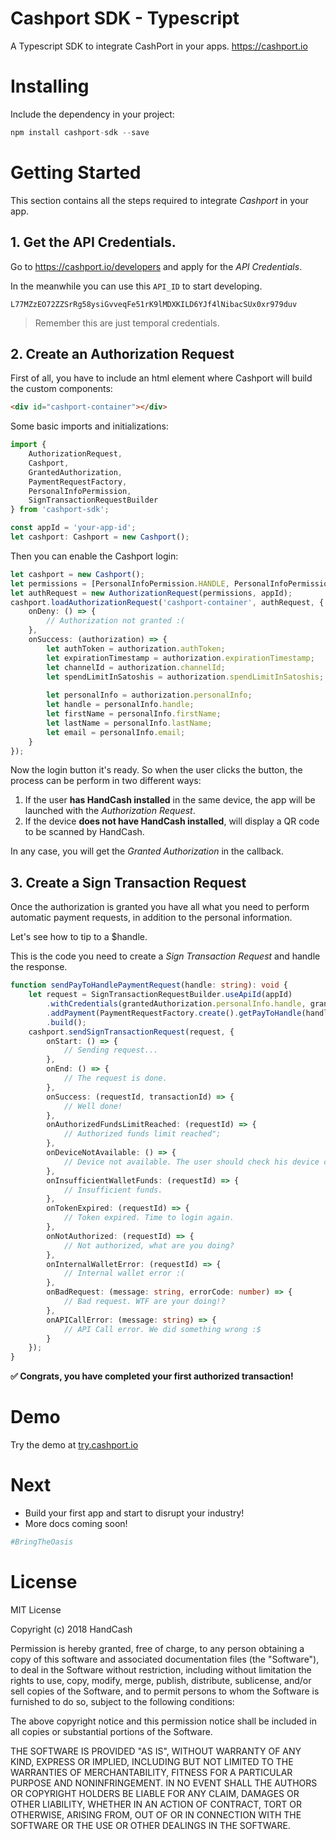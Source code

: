 # Cashport SDK - Typescript
A Typescript SDK to integrate CashPort in your apps. https://cashport.io

# Installing
Include the dependency in your project:
```javascript
npm install cashport-sdk --save
```

# Getting Started
This section contains all the steps required to integrate *Cashport* in your app.

## 1. Get the API Credentials.

Go to https://cashport.io/developers and apply for the *API Credentials*. 

In the meanwhile you can use this `API_ID` to start developing.
 
`L77MZzEO72ZZSrRg58ysiGvveqFe51rK9lMDXKILD6YJf4lNibacSUx0xr979duv`

> Remember this are just temporal credentials.

## 2. Create an Authorization Request

First of all, you have to include an html element where Cashport will build the custom components:

```html
<div id="cashport-container"></div>
```

Some basic imports and initializations: 

```typescript
import {
    AuthorizationRequest,
    Cashport,
    GrantedAuthorization,
    PaymentRequestFactory,
    PersonalInfoPermission,
    SignTransactionRequestBuilder
} from 'cashport-sdk';

const appId = 'your-app-id';
let cashport: Cashport = new Cashport();
```

Then you can enable the Cashport login:

```typescript
let cashport = new Cashport();
let permissions = [PersonalInfoPermission.HANDLE, PersonalInfoPermission.FIRST_NAME, PersonalInfoPermission.LAST_NAME, PersonalInfoPermission.EMAIL];
let authRequest = new AuthorizationRequest(permissions, appId);
cashport.loadAuthorizationRequest('cashport-container', authRequest, {
    onDeny: () => {
        // Authorization not granted :(
    },
    onSuccess: (authorization) => {
        let authToken = authorization.authToken;
        let expirationTimestamp = authorization.expirationTimestamp;
        let channelId = authorization.channelId;
        let spendLimitInSatoshis = authorization.spendLimitInSatoshis;
        
        let personalInfo = authorization.personalInfo;
        let handle = personalInfo.handle;
        let firstName = personalInfo.firstName;
        let lastName = personalInfo.lastName;
        let email = personalInfo.email;
    }
});
```

Now the login button it's ready. So when the user clicks the button, the process can be perform in two different ways:
1. If the user **has HandCash installed** in the same device, the app will be launched with the *Authorization Request*.
2. If the device **does not have HandCash installed**, will display a QR code to be scanned by HandCash.

In any case, you will get the *Granted Authorization* in the callback.


## 3. Create a Sign Transaction Request
Once the authorization is granted you have all what you need to perform automatic payment requests, in addition to the personal information.

Let's see how to tip to a $handle.

This is the code you need to create a *Sign Transaction Request* and handle the response. 

```typescript
function sendPayToHandlePaymentRequest(handle: string): void {
    let request = SignTransactionRequestBuilder.useApiId(appId)
        .withCredentials(grantedAuthorization.personalInfo.handle, grantedAuthorization.authToken, grantedAuthorization.channelId)
        .addPayment(PaymentRequestFactory.create().getPayToHandle(handle, 2500))
        .build();
    cashport.sendSignTransactionRequest(request, {
        onStart: () => {
            // Sending request...
        },
        onEnd: () => {
            // The request is done.
        },
        onSuccess: (requestId, transactionId) => {
            // Well done!
        },
        onAuthorizedFundsLimitReached: (requestId) => {
            // Authorized funds limit reached";
        },
        onDeviceNotAvailable: () => {
            // Device not available. The user should check his device connection.
        },
        onInsufficientWalletFunds: (requestId) => {
            // Insufficient funds.
        },
        onTokenExpired: (requestId) => {
            // Token expired. Time to login again.
        },
        onNotAuthorized: (requestId) => {
            // Not authorized, what are you doing?
        },
        onInternalWalletError: (requestId) => {
            // Internal wallet error :(
        },
        onBadRequest: (message: string, errorCode: number) => {
            // Bad request. WTF are your doing!?
        },
        onAPICallError: (message: string) => {
            // API Call error. We did something wrong :$
        }
    });
}
```

**✅ Congrats, you have completed your first authorized transaction!**

# Demo

Try the demo at [try.cashport.io](https://try.cashport.io)

# Next
- Build your first app and start to disrupt your industry! 
- More docs coming soon!

```python
#BringTheOasis
```

# License
MIT License

Copyright (c) 2018 HandCash

Permission is hereby granted, free of charge, to any person obtaining a copy
of this software and associated documentation files (the "Software"), to deal
in the Software without restriction, including without limitation the rights
to use, copy, modify, merge, publish, distribute, sublicense, and/or sell
copies of the Software, and to permit persons to whom the Software is
furnished to do so, subject to the following conditions:

The above copyright notice and this permission notice shall be included in all
copies or substantial portions of the Software.

THE SOFTWARE IS PROVIDED "AS IS", WITHOUT WARRANTY OF ANY KIND, EXPRESS OR
IMPLIED, INCLUDING BUT NOT LIMITED TO THE WARRANTIES OF MERCHANTABILITY,
FITNESS FOR A PARTICULAR PURPOSE AND NONINFRINGEMENT. IN NO EVENT SHALL THE
AUTHORS OR COPYRIGHT HOLDERS BE LIABLE FOR ANY CLAIM, DAMAGES OR OTHER
LIABILITY, WHETHER IN AN ACTION OF CONTRACT, TORT OR OTHERWISE, ARISING FROM,
OUT OF OR IN CONNECTION WITH THE SOFTWARE OR THE USE OR OTHER DEALINGS IN THE
SOFTWARE.